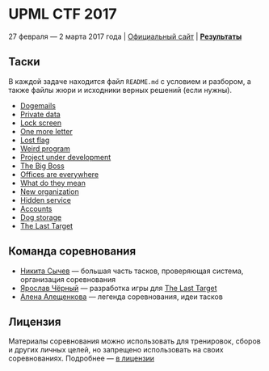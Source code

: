 # UPML CTF 2017

27 февраля — 2 марта 2017 года |
[Официальный сайт](https://ctf.upml.tech/2017/) |
**[Результаты](SCOREBOARD.md)**

## Таски

В каждой задаче находится файл `README.md` с условием и разбором, а также файлы жюри и исходники верных решений (если нужны).

* [Dogemails](dogemails/)
* [Private data](private-data/)
* [Lock screen](lock-screen/)
* [One more letter](one-more-letter/)
* [Lost flag](lost-flag/)
* [Weird program](weird-program/)
* [Project under development](project-under-development/)
* [The Big Boss](the-big-boss/)
* [Offices are everywhere](offices-are-everywhere/)
* [What do they mean](what-do-they-mean/)
* [New organization](new-organization/)
* [Hidden service](hidden-service/)
* [Accounts](accounts/)
* [Dog storage](dog-storage/)
* [The Last Target](the-last-target/)

## Команда соревнования

* [Никита Сычев](https://t.me/nsychev) — большая часть тасков, проверяющая система, организация соревнования
* [Ярослав Чёрный](https://vk.com/vid_telecompany) — разработка игры для [The Last Target](the-last-target/)
* [Алена Алещенкова](https://t.me/forgetfulkotichek) — легенда соревнования, идеи тасков

## Лицензия

Материалы соревнования можно использовать для тренировок, сборов и других личных целей, но запрещено использовать на своих соревнованиях. Подробнее — [в лицензии](LICENSE)

